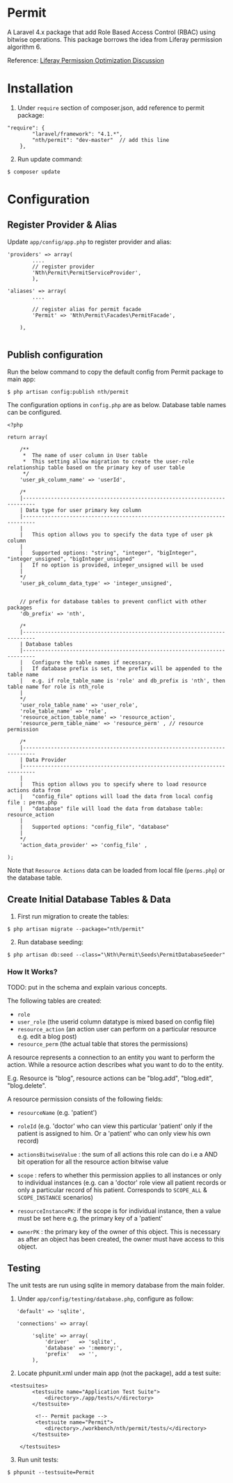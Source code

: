 Permit
======

A Laravel 4.x package that add Role Based Access Control (RBAC) using bitwise operations. This package borrows the idea from Liferay permission algorithm 6.

Reference: [Liferay Permission Optimization Discussion](http://www.liferay.com/web/guest/community/forums/-/message_boards/message/2380562)

Installation
============

1) Under `require` section of composer.json, add reference to permit package:

```
"require": {
		"laravel/framework": "4.1.*",
		"nth/permit": "dev-master"  // add this line
	},
```

2) Run update command:

```
$ composer update
```

Configuration
=============

## Register Provider & Alias 
Update `app/config/app.php` to register provider and alias: 

```
'providers' => array(
		....
		// register provider 
		'Nth\Permit\PermitServiceProvider', 
		),

'aliases' => array(
        ....
        
		// register alias for permit facade
		'Permit' => 'Nth\Permit\Facades\PermitFacade',  
		
	),
		
```

## Publish configuration

Run the below command to copy the default config from Permit package to main app:
```
$ php artisan config:publish nth/permit 
```

The configuration options in `config.php` are as below. Database table names can be configured.

```
<?php

return array(

	/**
	 *  The name of user column in User table
	 * 	This setting allow migration to create the user-role relationship table based on the primary key of user table 
	 */
	'user_pk_column_name' => 'userId',

	/*
	|--------------------------------------------------------------------------
	| Data type for user primary key column
	|--------------------------------------------------------------------------
	|
	| 	This option allows you to specify the data type of user pk column
	|
	| 	Supported options: "string", "integer", "bigInteger", "integer_unsigned", "bigInteger_unsigned"
	|	If no option is provided, integer_unsigned will be used
	|
	*/
	'user_pk_column_data_type' => 'integer_unsigned',


	// prefix for database tables to prevent conflict with other packages
	'db_prefix' => 'nth', 
	
	/*
	|--------------------------------------------------------------------------
	| Database tables
	|--------------------------------------------------------------------------
	|	Configure the table names if necessary.
	| 	If database prefix is set, the prefix will be appended to the table name
	|	e.g. if role_table_name is 'role' and db_prefix is 'nth', then table name for role is nth_role
	|
	*/
	'user_role_table_name' => 'user_role',
	'role_table_name' => 'role',
	'resource_action_table_name' => 'resource_action',
	'resource_perm_table_name' => 'resource_perm' , // resource permission

	/*
	|--------------------------------------------------------------------------
	| Data Provider
	|--------------------------------------------------------------------------
	|
	| 	This option allows you to specify where to load resource actions data from
	|	"config_file" options will load the data from local config file : perms.php 
	|	"database" file will load the data from database table: resource_action
	| 	
	|	Supported options: "config_file", "database"
	|
	*/
	'action_data_provider' => 'config_file' ,
	
);
```

Note that `Resource Actions` data can be loaded from local file (`perms.php`) or the database table. 

## Create Initial Database Tables & Data

1) First run migration to create the tables:

```
$ php artisan migrate --package="nth/permit"
```

2) Run database seeding:
```
$ php artisan db:seed --class="\Nth\Permit\Seeds\PermitDatabaseSeeder"
```

### How It Works?

TODO: put in the schema and explain various concepts.

The following tables are created:

- `role`
- `user_role` (the userid column datatype is mixed based on config file)
- `resource_action` (an action user can perform on a particular resource e.g. edit a blog post)
- `resource_perm` (the actual table that stores the permissions)

A resource represents a connection to an entity you want to perform the action. While a resource action describes what you want to do to the entity.

E.g. Resource is "blog", resource actions can be "blog.add", "blog.edit", "blog.delete".

A resource permission consists of the following fields:

- `resourceName` (e.g. 'patient')

- `roleId` (e.g. 'doctor' who can view this particular 'patient' only if the patient is assigned to him. Or a 'patient' who can only view his own record)

- `actionsBitwiseValue` : the sum of all actions this role can do i.e a AND bit operation for all the resource action bitwise value

- `scope` : refers to whether this permission applies to all instances or only to individual instances (e.g. can a 'doctor' role view all patient records or only a particular record of his patient. Corresponds to `SCOPE_ALL` & `SCOPE_INSTANCE` scenarios)

- `resourceInstancePK`: if the scope is for individual instance, then a value must be set here e.g. the primary key of a 'patient'

- `ownerPK` : the primary key of the owner of this object. This is necessary as after an object has been created, the owner must have access to this object.






## Testing
The unit tests are run using sqlite in memory database from the main folder.

1) Under `app/config/testing/database.php`, configure as follow:

```
   'default' => 'sqlite',
   
   'connections' => array(

		'sqlite' => array(
			'driver'   => 'sqlite',
			'database' => ':memory:',
			'prefix'   => '',
		),
```

2) Locate phpunit.xml under main app (not the package), add a test suite:

```
 <testsuites>
        <testsuite name="Application Test Suite">
            <directory>./app/tests/</directory>
        </testsuite>

	     <!-- Permit package -->
         <testsuite name="Permit">
            <directory>./workbench/nth/permit/tests/</directory>
        </testsuite>

    </testsuites>
```

3) Run unit tests:

```
$ phpunit --testsuite=Permit
```







